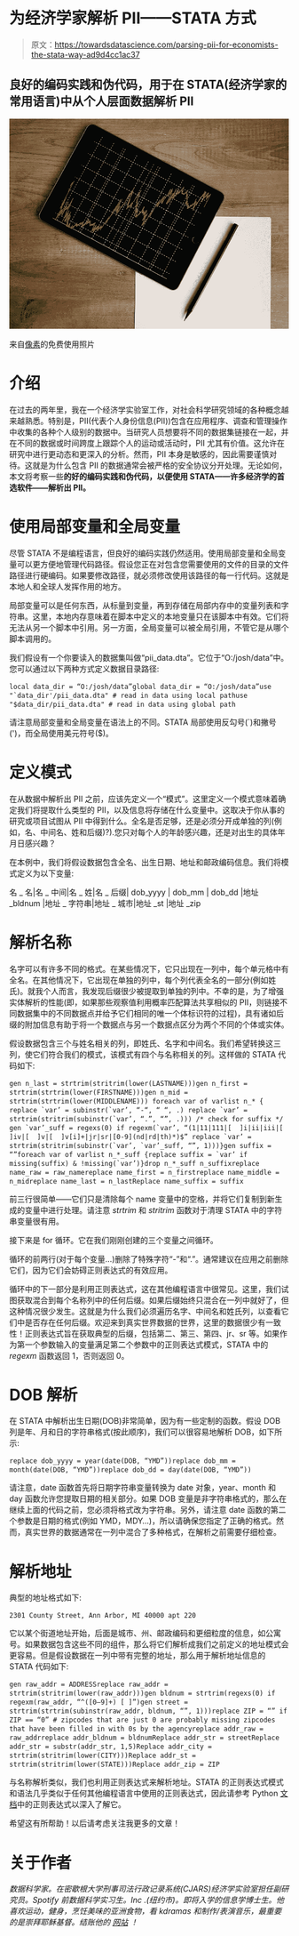 # 为经济学家解析 PII——STATA 方式

> 原文：<https://towardsdatascience.com/parsing-pii-for-economists-the-stata-way-ad9d4cc1ac37>

## 良好的编码实践和伪代码，用于在 STATA(经济学家的常用语言)中从个人层面数据解析 PII

![](img/249689b924d7c2fa15ef64ae669f5eac.png)

来自[像素](https://www.pexels.com/ko-kr/photo/ipad-187041/)的免费使用照片

# 介绍

在过去的两年里，我在一个经济学实验室工作，对社会科学研究领域的各种概念越来越熟悉。特别是，PII(代表个人身份信息(PII))包含在应用程序、调查和管理操作中收集的各种个人级别的数据中。当研究人员想要将不同的数据集链接在一起，并在不同的数据或时间跨度上跟踪个人的运动或活动时，PII 尤其有价值。这允许在研究中进行更动态和更深入的分析。然而，PII 本身是敏感的，因此需要谨慎对待。这就是为什么包含 PII 的数据通常会被严格的安全协议分开处理。无论如何，本文将考察一些**的好的编码实践和伪代码，以便使用 STATA——许多经济学的首选软件——解析出 PII。**

# 使用局部变量和全局变量

尽管 STATA 不是编程语言，但良好的编码实践仍然适用。使用局部变量和全局变量可以更方便地管理代码路径。假设您正在对包含您需要使用的文件的目录的文件路径进行硬编码。如果要修改路径，就必须修改使用该路径的每一行代码。这就是本地人和全球人发挥作用的地方。

局部变量可以是任何东西，从标量到变量，再到存储在局部内存中的变量列表和字符串。这里，本地内存意味着在脚本中定义的本地变量只在该脚本中有效。它们将无法从另一个脚本中引用。另一方面，全局变量可以被全局引用，不管它是从哪个脚本调用的。

我们假设有一个你要读入的数据集叫做“pii_data.dta”。它位于“O:/josh/data”中。您可以通过以下两种方式定义数据目录路径:

```
local data_dir = “O:/josh/data”global data_dir = “O:/josh/data”use "`data_dir'/pii_data.dta" # read in data using local pathuse "$data_dir/pii_data.dta" # read in data using global path
```

请注意局部变量和全局变量在语法上的不同。STATA 局部使用反勾号(`)和撇号(')，而全局使用美元符号($)。

# 定义模式

在从数据中解析出 PII 之前，应该先定义一个“模式”。这里定义一个模式意味着确定我们将提取什么类型的 PII，以及信息将存储在什么变量中。这取决于你从事的研究或项目试图从 PII 中得到什么。全名是否足够，还是必须分开成单独的列(例如，名、中间名、姓和后缀)?).您只对每个人的年龄感兴趣，还是对出生的具体年月日感兴趣？

在本例中，我们将假设数据包含全名、出生日期、地址和邮政编码信息。我们将模式定义为以下变量:

名 _ 名|名 _ 中间|名 _ 姓|名 _ 后缀| dob_yyyy | dob_mm | dob_dd |地址 _bldnum |地址 _ 字符串|地址 _ 城市|地址 _st |地址 _zip

# 解析名称

名字可以有许多不同的格式。在某些情况下，它只出现在一列中，每个单元格中有全名。在其他情况下，它出现在单独的列中，每个列代表全名的一部分(例如姓氏)。就我个人而言，我发现后缀很少被提取到单独的列中。不幸的是，为了增强实体解析的性能(即，如果那些观察值利用概率匹配算法共享相似的 PII，则链接不同数据集中的不同数据点并给予它们相同的唯一个体标识符的过程)，具有诸如后缀的附加信息有助于将一个数据点与另一个数据点区分为两个不同的个体或实体。

假设数据包含三个与姓名相关的列，即姓氏、名字和中间名。我们希望转换这三列，使它们符合我们的模式，该模式有四个与名称相关的列。这样做的 STATA 代码如下:

```
gen n_last = strtrim(stritrim(lower(LASTNAME)))gen n_first = strtrim(strtrim(lower(FIRSTNAME)))gen n_mid = strtrim(strtrim(lower(MIDDLENAME))) foreach var of varlist n_* { replace `var’ = subinstr(`var’, “-“, “ “, .) replace `var’ = strtrim(stritrim(subinstr(`var’, “.”, “”, .))) /* check for suffix */ gen `var’_suff = regexs(0) if regexm(`var’, “(1|11|111|[  ]i|ii|iii|[  ]iv|[  ]v|[  ]v[i]+|jr|sr|[0-9](nd|rd|th)*)$” replace `var’ = strtrim(stritrim(subinstr(`var’, `var’_suff, “”, 1)))}gen suffix = “”foreach var of varlist n_*_suff {replace suffix = `var’ if missing(suffix) & !missing(`var’)}drop n_*_suff n_suffixreplace name_raw = raw_namereplace name_first = n_firstreplace name_middle = n_midreplace name_last = n_lastReplace name_suffix = suffix
```

前三行很简单——它们只是清除每个 name 变量中的空格，并将它们复制到新生成的变量中进行处理。请注意 *strtrim* 和 *stritrim* 函数对于清理 STATA 中的字符串变量很有用。

接下来是 for 循环。它在我们刚刚创建的三个变量之间循环。

循环的前两行(对于每个变量…)删除了特殊字符“-”和“.”。通常建议在应用之前删除它们，因为它们会妨碍正则表达式的有效应用。

循环中的下一部分是利用正则表达式，这在其他编程语言中很常见。这里，我们试图获取混合到每个名称列中的任何后缀。如果后缀始终只混合在一列中就好了，但这种情况很少发生。这就是为什么我们必须遍历名字、中间名和姓氏列，以查看它们中是否存在任何后缀。欢迎来到真实世界数据的世界，这里的数据很少有一致性！正则表达式旨在获取典型的后缀，包括第二、第三、第四、jr、sr 等。如果作为第一个参数输入的变量满足第二个参数中的正则表达式模式，STATA 中的 *regexm* 函数返回 1，否则返回 0。

# DOB 解析

在 STATA 中解析出生日期(DOB)非常简单，因为有一些定制的函数。假设 DOB 列是年、月和日的字符串格式(按此顺序)，我们可以很容易地解析 DOB，如下所示:

```
replace dob_yyyy = year(date(DOB, “YMD”))replace dob_mm = month(date(DOB, “YMD”))replace dob_dd = day(date(DOB, “YMD”))
```

请注意，date 函数首先将日期字符串变量转换为 date 对象，year、month 和 day 函数允许您提取日期的相关部分。如果 DOB 变量是非字符串格式的，那么在继续上面的代码之前，您必须将格式改为字符串。另外，请注意 date 函数的第二个参数是日期的格式(例如 YMD，MDY…)，所以请确保您指定了正确的格式。然而，真实世界的数据通常在一列中混合了多种格式，在解析之前需要仔细检查。

# 解析地址

典型的地址格式如下:

```
2301 County Street, Ann Arbor, MI 40000 apt 220
```

它以某个街道地址开始，后面是城市、州、邮政编码和更细粒度的信息，如公寓号。如果数据包含这些不同的组件，那么将它们解析成我们之前定义的地址模式会更容易。但是假设数据在一列中带有完整的地址，那么用于解析地址信息的 STATA 代码如下:

```
gen raw_addr = ADDRESSreplace raw_addr = strtrim(stritrim(lower(raw_addr)))gen bldnum = strtrim(regexs(0) if regexm(raw_addr, “^([0–9]+) [ ]”)gen street = strtrim(strtrim(subinstr(raw_addr, bldnum, “”, 1)))replace ZIP = “” if ZIP == “0” # zipcodes that are just 0 are probably missing zipcodes that have been filled in with 0s by the agencyreplace addr_raw = raw_addrreplace addr_bldnum = bldnumReplace addr_str = streetReplace addr_str = substr(addr_str, 1,5)Replace addr_city = strtrim(stritrim(lower(CITY)))Replace addr_st = strtrim(stritrim(lower(STATE)))Replace addr_zip = ZIP
```

与名称解析类似，我们也利用正则表达式来解析地址。STATA 的正则表达式模式和语法几乎类似于任何其他编程语言中使用的正则表达式，因此请参考 Python [文档](https://docs.python.org/3/howto/regex.html)中的正则表达式以深入了解它。

希望这有所帮助！以后请考虑关注我更多的文章！

# 关于作者

*数据科学家。在密歇根大学刑事司法行政记录系统(CJARS)经济学实验室担任副研究员。Spotify 前数据科学实习生。Inc .(纽约市)。即将入学的信息学博士生。他喜欢运动，健身，烹饪美味的亚洲食物，看 kdramas 和制作/表演音乐，最重要的是崇拜耶稣基督。结账他的* [*网站*](http://seungjun-data-science.github.io) *！*